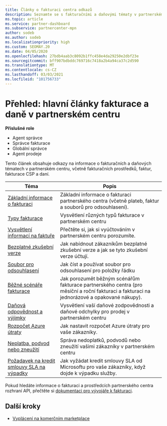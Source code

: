 ```yaml
---
title: Články o fakturaci centra odkazů
description: Seznamte se s fakturačními a daňovými tématy v partnerském centru. Informace zahrnují fakturační prostředky, faktury, fakturace CSP a daně.
ms.topic: article
ms.service: partner-dashboard
ms.subservice: partnercenter-mpn
author: sodeb
ms.author: sodeb
ms.localizationpriority: high
ms.custom: SEOMAY.20
ms.date: 04/05/2020
ms.openlocfilehash: 27bdb4aab3c8092b1ffc458e4da29250e2dbf23e
ms.sourcegitcommit: bff907bdbddc769716c7418a2b4a94ca37c2d590
ms.translationtype: MT
ms.contentlocale: cs-CZ
ms.lasthandoff: 03/03/2021
ms.locfileid: "101756733"
---
```

# <a name="overview-main-billing-and-tax-articles-in-partner-center"></a>Přehled: hlavní články fakturace a daně v partnerském centru

**Příslušné role**

- Agent správce
- Správce fakturace
- Globální správce
- Agent prodeje

Tento článek obsahuje odkazy na informace o fakturačních a daňových tématech v partnerském centru, včetně fakturačních prostředků, faktur, fakturace CSP a daní.


| Téma | Popis |
| ----- | ----------- |
| [Základní informace o fakturaci](billing-basics.md) | Základní informace o fakturaci partnerského centra (včetně plateb, faktur a souborů pro odsouhlasení). |
| [Typy fakturace](billing-different-types.md) | Vysvětlení různých typů fakturace v partnerském centru |
| [Vysvětlení informací na faktuře](read-your-bill.md) | Přečtěte si, jak si vyúčtováním v partnerském centru porozumíte. |
| [Bezplatné zkušební verze](offer-your-customers-trials-of-microsoft-products.md) | Jak nabídnout zákazníkům bezplatné zkušební verze a jak se tyto zkušební verze účtují. |
| [Soubor pro odsouhlasení](use-the-reconciliation-files.md) | Jak číst a používat soubor pro odsouhlasení pro položky řádku |
| [Běžné scénáře fakturace](common-billing-scenarios.md) | Jak porozumět běžným scénářům fakturace partnerského centra (pro měsíční a roční fakturaci a fakturaci na jednorázové a opakované nákupy). |
| [Daňová odpovědnost a výjimky](tax-and-tax-exemptions.md) | Vysvětlení vaší daňové zodpovědnosti a daňové odchylky pro prodej v partnerském centru |
| [Rozpočet Azure útraty](set-an-azure-spending-budget-for-your-customers.md) | Jak nastavit rozpočet Azure útraty pro vaše zákazníky. |
| [Neplatba, podvod nebo zneužití](non-payment-fraud-misuse.md) | Správa nedoplatků, podvodů nebo zneužití vašimi zákazníky v partnerském centru |
| [Požadavek na kredit smlouvy SLA na výpadky](request-credit.md) | Jak vyžádat kredit smlouvy SLA od Microsoftu pro vaše zákazníky, když dojde k výpadku služby. |

Pokud hledáte informace o fakturaci a prostředcích partnerského centra rozhraní API, přečtěte si [dokumentaci pro vývojáře k fakturaci](/partner-center/develop/manage-billing).

## <a name="next-steps"></a>Další kroky

- [Vyplácení na komerčním marketplace](marketplace-get-paid.md)